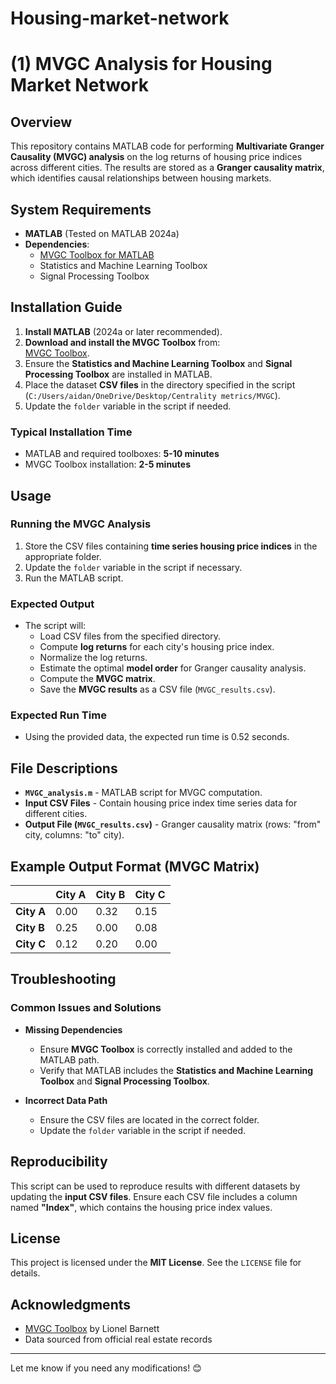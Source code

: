 # Housing-market-network

# (1) MVGC Analysis for Housing Market Network

## Overview
This repository contains MATLAB code for performing **Multivariate Granger Causality (MVGC) analysis** on the log returns of housing price indices across different cities. The results are stored as a **Granger causality matrix**, which identifies causal relationships between housing markets.

## System Requirements
- **MATLAB** (Tested on MATLAB 2024a)
- **Dependencies**:
  - [MVGC Toolbox for MATLAB](https://users.sussex.ac.uk/~lionelb/MVGC/html/mvgchelp.html)
  - Statistics and Machine Learning Toolbox
  - Signal Processing Toolbox

## Installation Guide
1. **Install MATLAB** (2024a or later recommended).
2. **Download and install the MVGC Toolbox** from:  
   [MVGC Toolbox](https://users.sussex.ac.uk/~lionelb/MVGC/html/mvgchelp.html).
3. Ensure the **Statistics and Machine Learning Toolbox** and **Signal Processing Toolbox** are installed in MATLAB.
4. Place the dataset **CSV files** in the directory specified in the script (`C:/Users/aidan/OneDrive/Desktop/Centrality metrics/MVGC`).
5. Update the `folder` variable in the script if needed.

### Typical Installation Time
- MATLAB and required toolboxes: **5-10 minutes**
- MVGC Toolbox installation: **2-5 minutes**

## Usage
### Running the MVGC Analysis
1. Store the CSV files containing **time series housing price indices** in the appropriate folder.
2. Update the `folder` variable in the script if necessary.
3. Run the MATLAB script.

### Expected Output
- The script will:
  - Load CSV files from the specified directory.
  - Compute **log returns** for each city's housing price index.
  - Normalize the log returns.
  - Estimate the optimal **model order** for Granger causality analysis.
  - Compute the **MVGC matrix**.
  - Save the **MVGC results** as a CSV file (`MVGC_results.csv`).

### Expected Run Time
- Using the provided data, the expected run time is 0.52 seconds.

## File Descriptions
- **`MVGC_analysis.m`** - MATLAB script for MVGC computation.
- **Input CSV Files** - Contain housing price index time series data for different cities.
- **Output File (`MVGC_results.csv`)** - Granger causality matrix (rows: "from" city, columns: "to" city).

## Example Output Format (MVGC Matrix)
|   | City A | City B | City C |
|---|--------|--------|--------|
| **City A** | 0.00   | 0.32   | 0.15   |
| **City B** | 0.25   | 0.00   | 0.08   |
| **City C** | 0.12   | 0.20   | 0.00   |

## Troubleshooting
### Common Issues and Solutions
- **Missing Dependencies**
  - Ensure **MVGC Toolbox** is correctly installed and added to the MATLAB path.
  - Verify that MATLAB includes the **Statistics and Machine Learning Toolbox** and **Signal Processing Toolbox**.

- **Incorrect Data Path**
  - Ensure the CSV files are located in the correct folder.
  - Update the `folder` variable in the script if needed.

## Reproducibility
This script can be used to reproduce results with different datasets by updating the **input CSV files**. Ensure each CSV file includes a column named **"Index"**, which contains the housing price index values.

## License
This project is licensed under the **MIT License**. See the `LICENSE` file for details.

## Acknowledgments
- [MVGC Toolbox](https://users.sussex.ac.uk/~lionelb/MVGC/html/mvgchelp.html) by Lionel Barnett
- Data sourced from official real estate records

---

Let me know if you need any modifications! 😊
